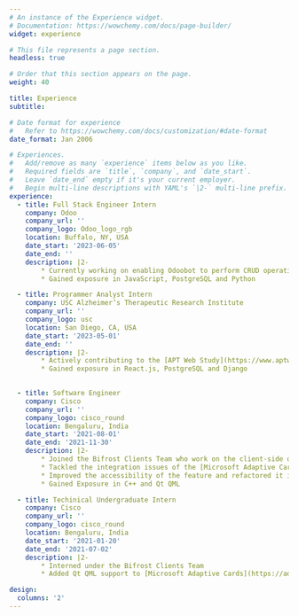 ```yaml
---
# An instance of the Experience widget.
# Documentation: https://wowchemy.com/docs/page-builder/
widget: experience

# This file represents a page section.
headless: true

# Order that this section appears on the page.
weight: 40

title: Experience
subtitle:

# Date format for experience
#   Refer to https://wowchemy.com/docs/customization/#date-format
date_format: Jan 2006

# Experiences.
#   Add/remove as many `experience` items below as you like.
#   Required fields are `title`, `company`, and `date_start`.
#   Leave `date_end` empty if it's your current employer.
#   Begin multi-line descriptions with YAML's `|2-` multi-line prefix.
experience:
  - title: Full Stack Engineer Intern
    company: Odoo
    company_url: ''
    company_logo: Odoo_logo_rgb
    location: Buffalo, NY, USA
    date_start: '2023-06-05'
    date_end: ''
    description: |2-
        * Currently working on enabling Odoobot to perform CRUD operations using large language models.
        * Gained exposure in JavaScript, PostgreSQL and Python

  - title: Programmer Analyst Intern
    company: USC Alzheimer’s Therapeutic Research Institute
    company_url: ''
    company_logo: usc
    location: San Diego, CA, USA
    date_start: '2023-05-01'
    date_end: ''
    description: |2-
        * Actively contributing to the [APT Web Study](https://www.aptwebstudy.org/) site that assists in enrolling people into Alzheimer’s research studies.
        * Gained exposure in React.js, PostgreSQL and Django
        

  - title: Software Engineer
    company: Cisco
    company_url: ''
    company_logo: cisco_round
    location: Bengaluru, India
    date_start: '2021-08-01'
    date_end: '2021-11-30'
    description: |2-
        * Joined the Bifrost Clients Team who work on the client-side of Cisco Webex (Webex Teams)
        * Tackled the integration issues of the [Microsoft Adaptive Cards](https://adaptivecards.io/) feature into the Webex   Windows client
        * Improved the accessibility of the feature and refactored it in order to accommodate theming
        * Gained Exposure in C++ and Qt QML

  - title: Techinical Undergraduate Intern
    company: Cisco
    company_url: ''
    company_logo: cisco_round
    location: Bengaluru, India
    date_start: '2021-01-20'
    date_end: '2021-07-02'
    description: |2-
        * Interned under the Bifrost Clients Team
        * Added Qt QML support to [Microsoft Adaptive Cards](https://adaptivecards.io/), enabling applications built with Qt QML to use the Adaptive Cards feature

design:
  columns: '2'
---
```

